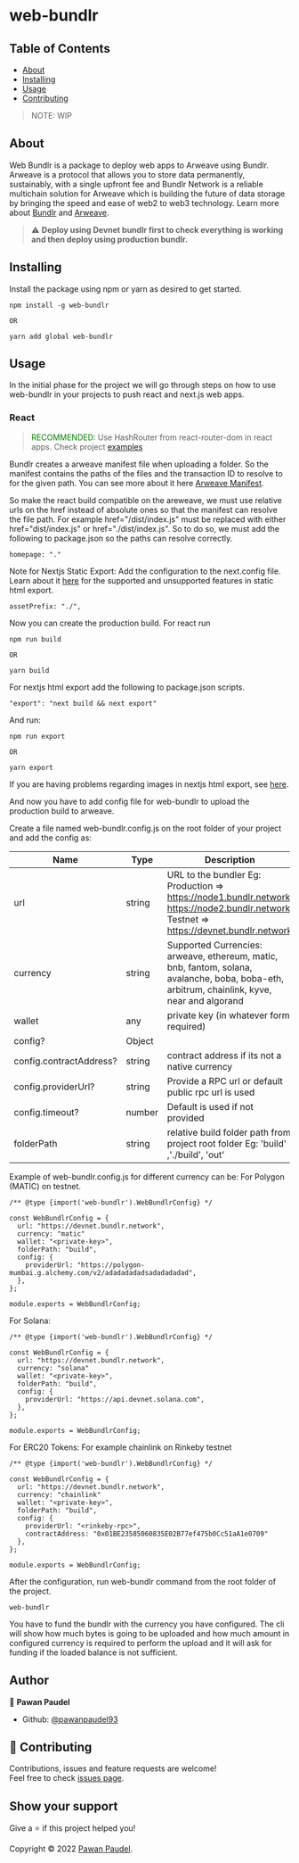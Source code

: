 # web-bundlr

## Table of Contents

- [About](#about)
- [Installing](#installing)
- [Usage](#usage)
- [Contributing](#contributing)

> NOTE: WIP

## About <a name = "about"></a>

Web Bundlr is a package to deploy web apps to Arweave using Bundlr. Arweave is a protocol that allows you to store data permanently, sustainably, with a single upfront fee and Bundlr Network is a reliable multichain solution for Arweave which is building the future of data storage by bringing the speed and ease of web2 to web3 technology.
Learn more about [Bundlr](https://bundlr.network/) and [Arweave](https://www.arweave.org/).

> :warning: **Deploy using Devnet bundlr first to check everything is working and then deploy using production bundlr.**


## Installing <a name = "installing"></a>

Install the package using npm or yarn as desired to get started.
```
npm install -g web-bundlr

OR

yarn add global web-bundlr
```

## Usage <a name = "usage"></a>

In the initial phase for the project we will go through steps on how to use web-bundlr in your projects to push react and next.js web apps.

### React
> <span style='color: green;'>RECOMMENDED</span>: Use HashRouter from react-router-dom in react apps. Check project [examples](https://github.com/pawanpaudel93/web-bundlr/tree/main/examples)

Bundlr creates a arweave manifest file when uploading a folder. So the manifest contains the paths of the files and the transaction ID to resolve to for the given path. You can see more about it here [Arweave Manifest](https://github.com/ArweaveTeam/arweave/blob/master/doc/path-manifest-schema.md).

So make the react build compatible on the areweave, we must use relative urls on the href instead of absolute ones so that the manifest can resolve the file path. For example href="/dist/index.js" must be replaced with either href="dist/index.js" or href="./dist/index.js". So to do so, we must add the following to package.json so the paths can resolve correctly.
```
homepage: "."
```

Note for Nextjs Static Export: Add the configuration to the next.config file.
Learn about it [here](https://nextjs.org/docs/advanced-features/static-html-export) for the supported and unsupported features in static html export.
```
assetPrefix: "./",
```

Now you can create the production build. For react run
```
npm run build

OR

yarn build
```
For nextjs html export add the following to package.json scripts.
```
"export": "next build && next export"
```
And run: 
```
npm run export

OR

yarn export
```
If you are having problems regarding images in nextjs html export, see [here](https://stackoverflow.com/questions/65487914/error-image-optimization-using-next-js-default-loader-is-not-compatible-with-n).

And now you have to add config file for web-bundlr to upload the production build to arweave.

Create a file named web-bundlr.config.js on the root folder of your project and add the config as:

|  Name | Type   | Description   |
| ------------ | ------------ | ------------ |
|  url | string  |  URL to the bundler Eg: Production => https://node1.bundlr.network, https://node2.bundlr.network Testnet => https://devnet.bundlr.network |
|   currency	| string  |  Supported Currencies: arweave, ethereum, matic, bnb, fantom, solana, avalanche, boba, boba-eth, arbitrum, chainlink, kyve, near and algorand |
|  wallet |  any |  private key (in whatever form required)|
| config?  |  Object |   |
| config.contractAddress?	  |  string |  contract address if its not a native currency |
|  config.providerUrl?	 | string  |  Provide a RPC url or default public rpc url is used |
|config.timeout?	| number	| Default is used if not provided	|
|folderPath	|	string	|	relative build folder path from project root folder Eg: 'build' ,'./build', 'out'	|

Example of web-bundlr.config.js for different currency can be:
For Polygon (MATIC) on testnet.

```
/** @type {import('web-bundlr').WebBundlrConfig} */

const WebBundlrConfig = {
  url: "https://devnet.bundlr.network",
  currency: "matic"
  wallet: "<private-key>",
  folderPath: "build",
  config: {
    providerUrl: "https://polygon-mumbai.g.alchemy.com/v2/adadadadadsadadadadad",
  },
};

module.exports = WebBundlrConfig;
```

For Solana:

```
/** @type {import('web-bundlr').WebBundlrConfig} */

const WebBundlrConfig = {
  url: "https://devnet.bundlr.network",
  currency: "solana"
  wallet: "<private-key>",
  folderPath: "build",
  config: {
    providerUrl: "https://api.devnet.solana.com",
  },
};

module.exports = WebBundlrConfig;
```

For ERC20 Tokens: For example chainlink on Rinkeby testnet
```
/** @type {import('web-bundlr').WebBundlrConfig} */

const WebBundlrConfig = {
  url: "https://devnet.bundlr.network",
  currency: "chainlink"
  wallet: "<private-key>",
  folderPath: "build",
  config: {
    providerUrl: "<rinkeby-rpc>",
	contractAddress: "0x01BE23585060835E02B77ef475b0Cc51aA1e0709"
  },
};

module.exports = WebBundlrConfig;
```

After the configuration, run web-bundlr command from the root folder of the project.

```
web-bundlr
```
You have to fund the bundlr with the currency you have configured. The cli will show how much bytes is going to be uploaded and how much amount in configured currency is required to perform the upload and it will ask for funding if the loaded balance is not sufficient.

## Author

👤 **Pawan Paudel**

- Github: [@pawanpaudel93](https://github.com/pawanpaudel93)

## 🤝 Contributing <a name = "contributing"></a>

Contributions, issues and feature requests are welcome!<br />Feel free to check [issues page](https://github.com/pawanpaudel93/web-bundlr/issues).

## Show your support

Give a ⭐️ if this project helped you!

Copyright © 2022 [Pawan Paudel](https://github.com/pawanpaudel93).<br />